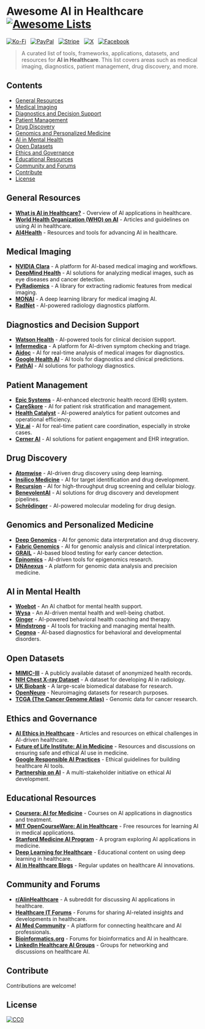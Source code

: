 # Awesome AI in Healthcare [![Awesome Lists](https://srv-cdn.himpfen.io/badges/awesome-lists/awesomelists-flat.svg)](https://github.com/awesomelistsio/awesome)

[![Ko-Fi](https://srv-cdn.himpfen.io/badges/kofi/kofi-flat.svg)](https://ko-fi.com/awesomelists) &nbsp; [![PayPal](https://srv-cdn.himpfen.io/badges/paypal/paypal-flat.svg)](https://www.paypal.com/donate/?hosted_button_id=3LLKRXJU44EJJ) &nbsp; [![Stripe](https://srv-cdn.himpfen.io/badges/stripe/stripe-flat.svg)](https://tinyurl.com/e8ymxdw3) &nbsp; [![X](https://srv-cdn.himpfen.io/badges/twitter/twitter-flat.svg)](https://x.com/ListsAwesome) &nbsp; [![Facebook](https://srv-cdn.himpfen.io/badges/facebook-pages/facebook-pages-flat.svg)](https://www.facebook.com/awesomelists)

> A curated list of tools, frameworks, applications, datasets, and resources for **AI in Healthcare**. This list covers areas such as medical imaging, diagnostics, patient management, drug discovery, and more.

## Contents

- [General Resources](#general-resources)
- [Medical Imaging](#medical-imaging)
- [Diagnostics and Decision Support](#diagnostics-and-decision-support)
- [Patient Management](#patient-management)
- [Drug Discovery](#drug-discovery)
- [Genomics and Personalized Medicine](#genomics-and-personalized-medicine)
- [AI in Mental Health](#ai-in-mental-health)
- [Open Datasets](#open-datasets)
- [Ethics and Governance](#ethics-and-governance)
- [Educational Resources](#educational-resources)
- [Community and Forums](#community-and-forums)
- [Contribute](#contribute)
- [License](#license)

## General Resources

- **[What is AI in Healthcare?](https://en.wikipedia.org/wiki/Artificial_intelligence_in_healthcare)** - Overview of AI applications in healthcare.
- **[World Health Organization (WHO) on AI](https://www.who.int/)** - Articles and guidelines on using AI in healthcare.
- **[AI4Health](https://ai4health.org/)** - Resources and tools for advancing AI in healthcare.

## Medical Imaging

- **[NVIDIA Clara](https://developer.nvidia.com/clara)** - A platform for AI-based medical imaging and workflows.
- **[DeepMind Health](https://deepmind.com/research/highlighted-research/health/)** - AI solutions for analyzing medical images, such as eye diseases and cancer detection.
- **[PyRadiomics](https://pyradiomics.readthedocs.io/)** - A library for extracting radiomic features from medical imaging.
- **[MONAI](https://monai.io/)** - A deep learning library for medical imaging AI.
- **[RadNet](https://radnet.com/)** - AI-powered radiology diagnostics platform.

## Diagnostics and Decision Support

- **[Watson Health](https://www.ibm.com/watson-health/)** - AI-powered tools for clinical decision support.
- **[Infermedica](https://infermedica.com/)** - A platform for AI-driven symptom checking and triage.
- **[Aidoc](https://www.aidoc.com/)** - AI for real-time analysis of medical images for diagnostics.
- **[Google Health AI](https://health.google/)** - AI tools for diagnostics and clinical predictions.
- **[PathAI](https://pathai.com/)** - AI solutions for pathology diagnostics.

## Patient Management

- **[Epic Systems](https://www.epic.com/)** - AI-enhanced electronic health record (EHR) system.
- **[CareSkore](https://www.careskore.com/)** - AI for patient risk stratification and management.
- **[Health Catalyst](https://www.healthcatalyst.com/)** - AI-powered analytics for patient outcomes and operational efficiency.
- **[Viz.ai](https://www.viz.ai/)** - AI for real-time patient care coordination, especially in stroke cases.
- **[Cerner AI](https://www.cerner.com/solutions/artificial-intelligence)** - AI solutions for patient engagement and EHR integration.

## Drug Discovery

- **[Atomwise](https://www.atomwise.com/)** - AI-driven drug discovery using deep learning.
- **[Insilico Medicine](https://insilico.com/)** - AI for target identification and drug development.
- **[Recursion](https://www.recursion.com/)** - AI for high-throughput drug screening and cellular biology.
- **[BenevolentAI](https://benevolent.ai/)** - AI solutions for drug discovery and development pipelines.
- **[Schrödinger](https://www.schrodinger.com/)** - AI-powered molecular modeling for drug design.

## Genomics and Personalized Medicine

- **[Deep Genomics](https://www.deepgenomics.com/)** - AI for genomic data interpretation and drug discovery.
- **[Fabric Genomics](https://fabricgenomics.com/)** - AI for genomic analysis and clinical interpretation.
- **[GRAIL](https://grail.com/)** - AI-based blood testing for early cancer detection.
- **[Epinomics](https://www.epinomics.com/)** - AI-driven tools for epigenomics research.
- **[DNAnexus](https://www.dnanexus.com/)** - A platform for genomic data analysis and precision medicine.

## AI in Mental Health

- **[Woebot](https://woebothealth.com/)** - An AI chatbot for mental health support.
- **[Wysa](https://www.wysa.io/)** - An AI-driven mental health and well-being chatbot.
- **[Ginger](https://www.ginger.com/)** - AI-powered behavioral health coaching and therapy.
- **[Mindstrong](https://mindstrong.com/)** - AI tools for tracking and managing mental health.
- **[Cognoa](https://cognoa.com/)** - AI-based diagnostics for behavioral and developmental disorders.

## Open Datasets

- **[MIMIC-III](https://mimic.mit.edu/)** - A publicly available dataset of anonymized health records.
- **[NIH Chest X-ray Dataset](https://www.nhlbi.nih.gov/science/nih-chest-x-ray-dataset)** - A dataset for developing AI in radiology.
- **[UK Biobank](https://www.ukbiobank.ac.uk/)** - A large-scale biomedical database for research.
- **[OpenNeuro](https://openneuro.org/)** - Neuroimaging datasets for research purposes.
- **[TCGA (The Cancer Genome Atlas)](https://www.cancer.gov/about-nci/organization/ccg/research/structural-genomics/tcga)** - Genomic data for cancer research.

## Ethics and Governance

- **[AI Ethics in Healthcare](https://bioethics.jhu.edu/)** - Articles and resources on ethical challenges in AI-driven healthcare.
- **[Future of Life Institute: AI in Medicine](https://futureoflife.org/)** - Resources and discussions on ensuring safe and ethical AI use in medicine.
- **[Google Responsible AI Practices](https://ai.google/responsibilities/responsible-ai-practices/)** - Ethical guidelines for building healthcare AI tools.
- **[Partnership on AI](https://www.partnershiponai.org/)** - A multi-stakeholder initiative on ethical AI development.

## Educational Resources

- **[Coursera: AI for Medicine](https://www.coursera.org/specializations/ai-for-medicine)** - Courses on AI applications in diagnostics and treatment.
- **[MIT OpenCourseWare: AI in Healthcare](https://ocw.mit.edu/)** - Free resources for learning AI in medical applications.
- **[Stanford Medicine AI Program](https://aimi.stanford.edu/)** - A program exploring AI applications in medicine.
- **[Deep Learning for Healthcare](https://www.deeplearning.ai/)** - Educational content on using deep learning in healthcare.
- **[AI in Healthcare Blogs](https://www.healthcareitnews.com/)** - Regular updates on healthcare AI innovations.

## Community and Forums

- **[r/AIinHealthcare](https://www.reddit.com/r/AIinHealthcare/)** - A subreddit for discussing AI applications in healthcare.
- **[Healthcare IT Forums](https://www.healthcareitnews.com/forums)** - Forums for sharing AI-related insights and developments in healthcare.
- **[AI Med Community](https://ai-med.io/)** - A platform for connecting healthcare and AI professionals.
- **[Bioinformatics.org](https://www.bioinformatics.org/)** - Forums for bioinformatics and AI in healthcare.
- **[LinkedIn Healthcare AI Groups](https://www.linkedin.com/)** - Groups for networking and discussions on healthcare AI.

## Contribute

Contributions are welcome!

## License

[![CC0](https://mirrors.creativecommons.org/presskit/buttons/88x31/svg/by-sa.svg)](http://creativecommons.org/licenses/by-sa/4.0/)
